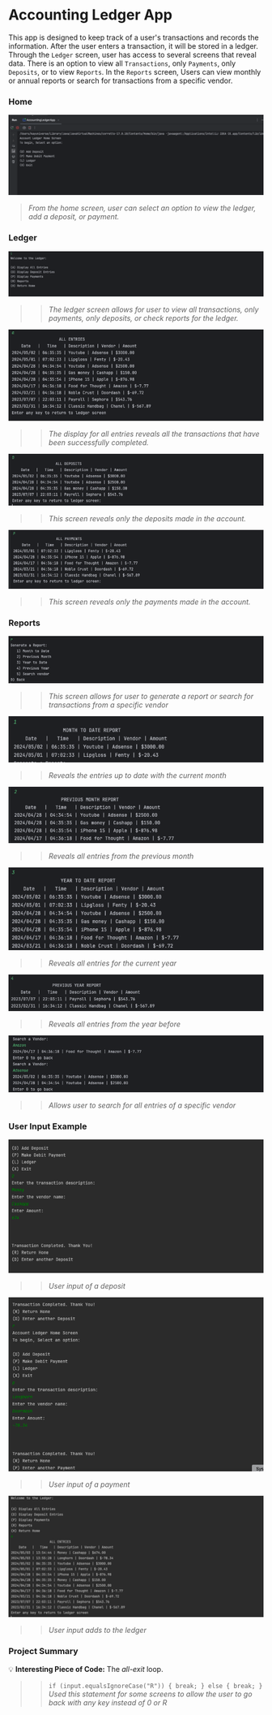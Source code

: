 # Accounting Ledger App
This app is designed to keep track of a user's transactions and records the information. After the user enters a 
transaction, it will be stored in a ledger. Through the `Ledger` screen, user has access to several screens that 
reveal data. There is an option to view all `Transactions`, only `Payments`, only `Deposits`, or to view `Reports`.
In the `Reports` screen, Users can view monthly or annual reports or search for transactions from a specific vendor.




### Home
![Ledger Home](src/main/resources/LedgerHome.png)
> *From the home screen, user can select an option to view the ledger, add a deposit, or payment.*





### Ledger
![Ledger Screen](src/main/resources/LedgerScreen.png)
>> *The ledger screen allows for user to view all transactions, only payments, only deposits, or check reports for the ledger.*

![Display All Entries](src/main/resources/DisplayAllEntriesScreen.png)
>> *The display for all entries reveals all the transactions that have been successfully completed.*

![Display Only Deposits](src/main/resources/AllDepositsScreen.png)
>> *This screen reveals only the deposits made in the account.*

![Display Only Payments](src/main/resources/AllPaymentScreen.png)
>> *This screen reveals only the payments made in the account.*





### Reports
![Display Report Screen](src/main/resources/ReportScreen.png)
>> *This screen allows for user to generate a report or search for transactions from a specific vendor*

![Month to Date](src/main/resources/MonthtoDateReport.png)
>> *Reveals the entries up to date with the current month*

![Previous Month](src/main/resources/PrevmonthReport.png)
>> *Reveals all entries from the previous month*

![Year to Date](src/main/resources/YeartoDateReport.png)
>> *Reveals all entries for the current year*

![Previous Year](src/main/resources/PreviousYearReport.png)
>> *Reveals all entries from the year before*

![Search Vendor](src/main/resources/SearchVendor.png)
>> *Allows user to search for all entries of a specific vendor*


### User Input Example
![Deposit Input](src/main/resources/DEPOSITINPUT.png)
>> *User input of a deposit*

![Payment Input](src/main/resources/PAYMENTINPUT.png)
>> *User input of a payment*

![LEDGER ENTRIES](src/main/resources/LEDGER.png)
>> *User input adds to the ledger*






### Project Summary


:bulb: **Interesting Piece of Code:** The *all-exit* loop.

>> `if (input.equalsIgnoreCase("R")) {
break;
} else {
break; }`
>> *Used this statement for some screens to allow the user to go back with any key instead of 0 or R*
